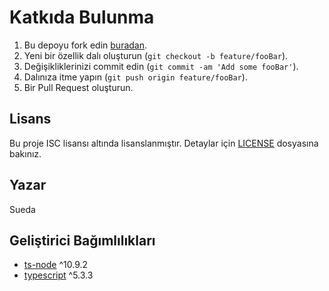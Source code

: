 # Katkıda Bulunma

1. Bu depoyu fork edin [buradan](https://github.com/suedacicekli/react-ts-npm-package-guide).
2. Yeni bir özellik dalı oluşturun (`git checkout -b feature/fooBar`).
3. Değişikliklerinizi commit edin (`git commit -am 'Add some fooBar'`).
4. Dalınıza itme yapın (`git push origin feature/fooBar`).
5. Bir Pull Request oluşturun.

## Lisans

Bu proje ISC lisansı altında lisanslanmıştır. Detaylar için [LICENSE](LICENSE) dosyasına bakınız.

## Yazar

Sueda

## Geliştirici Bağımlılıkları

- [ts-node](https://www.npmjs.com/package/ts-node) ^10.9.2
- [typescript](https://www.npmjs.com/package/typescript) ^5.3.3
